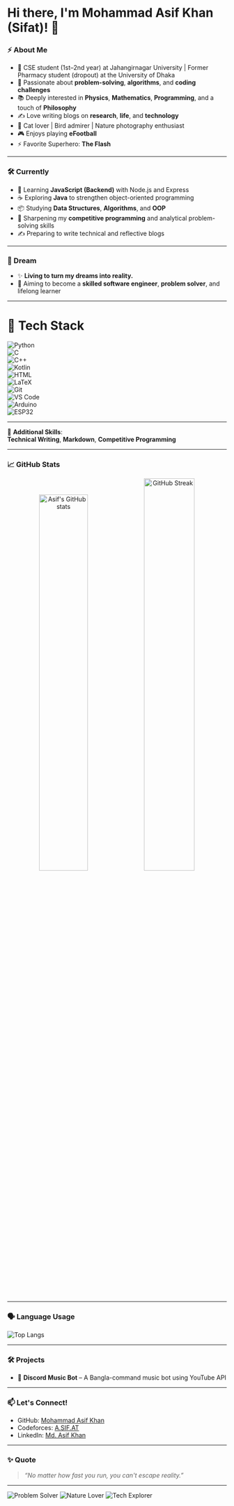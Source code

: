 # Hi there, I'm Mohammad Asif Khan (Sifat)! 👋

### ⚡ About Me
- 🚀 CSE student (1st–2nd year) at Jahangirnagar University | Former Pharmacy student (dropout) at the University of Dhaka
- 🧠 Passionate about **problem-solving**, **algorithms**, and **coding challenges**
- 📚 Deeply interested in **Physics**, **Mathematics**, **Programming**, and a touch of **Philosophy**
- ✍️ Love writing blogs on **research**, **life**, and **technology**
- 🐾 Cat lover | Bird admirer | Nature photography enthusiast
- 🎮 Enjoys playing **eFootball**
- ⚡ Favorite Superhero: **The Flash**

---

### 🛠️ Currently
- 📖 Learning **JavaScript (Backend)** with Node.js and Express
- ☕ Exploring **Java** to strengthen object-oriented programming
- 📦 Studying **Data Structures**, **Algorithms**, and **OOP**
- 🧠 Sharpening my **competitive programming** and analytical problem-solving skills
- ✍️ Preparing to write technical and reflective blogs

---

### 🌟 Dream
- ✨ **Living to turn my dreams into reality.**
- 🎯 Aiming to become a **skilled software engineer**, **problem solver**, and lifelong learner

---

# 🧰 Tech Stack

![Python](https://img.shields.io/badge/Python-3776AB?style=for-the-badge&logo=python&logoColor=white)  
![C](https://img.shields.io/badge/C-00599C?style=for-the-badge&logo=c&logoColor=white)  
![C++](https://img.shields.io/badge/C++-00599C?style=for-the-badge&logo=cplusplus&logoColor=white)  
![Kotlin](https://img.shields.io/badge/Kotlin-0095D5?style=for-the-badge&logo=kotlin&logoColor=white)  
![HTML](https://img.shields.io/badge/HTML5-E34F26?style=for-the-badge&logo=html5&logoColor=white)  
![LaTeX](https://img.shields.io/badge/LaTeX-008080?style=for-the-badge&logo=latex&logoColor=white)  
![Git](https://img.shields.io/badge/Git-F05032?style=for-the-badge&logo=git&logoColor=white)  
![VS Code](https://img.shields.io/badge/VSCode-007ACC?style=for-the-badge&logo=visual-studio-code&logoColor=white)  
![Arduino](https://img.shields.io/badge/Arduino-00979D?style=for-the-badge&logo=arduino&logoColor=white)  
![ESP32](https://img.shields.io/badge/ESP32-323232?style=for-the-badge&logo=espressif&logoColor=white)

---

📝 **Additional Skills**:  
**Technical Writing**, **Markdown**, **Competitive Programming**


---

### 📈 GitHub Stats

<p align="center">
  <img src="https://github-readme-stats.vercel.app/api?username=thehav0k&show_icons=true&theme=radical" alt="Asif's GitHub stats" width="47%" />
  <img src="https://github-readme-streak-stats.herokuapp.com/?user=thehav0k&theme=radical" alt="GitHub Streak" width="48%" />
</p>

---

### 🗣️ Language Usage

![Top Langs](https://github-readme-stats.vercel.app/api/top-langs/?username=thehav0k&layout=compact&langs_count=10&theme=radical)

---

### 🛠️ Projects

- 🎵 **Discord Music Bot** – A Bangla-command music bot using YouTube API

---

### 📫 Let's Connect!

- GitHub: [Mohammad Asif Khan](https://github.com/thehav0k)
- Codeforces: [A.SIF.AT](https://codeforces.com/profile/A.SIF.AT)
- LinkedIn: [Md. Asif Khan](https://www.linkedin.com/in/mdasifkhansifat/)

---

### ✨ Quote

> _“No matter how fast you run, you can't escape reality.”_ 

---

![Problem Solver](https://img.shields.io/badge/-Problem%20Solver-blueviolet?style=for-the-badge)
![Nature Lover](https://img.shields.io/badge/-Nature%20Lover-228B22?style=for-the-badge)
![Tech Explorer](https://img.shields.io/badge/-Tech%20Explorer-FFA500?style=for-the-badge)
